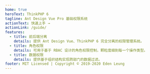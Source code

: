 ```yaml
---
home: true
heroText: ThinkPHP 6
tagline: Ant Design Vue Pro 基础权限系统
actionText: 快速上手 →
actionLink: /guide/
features:
  - title: 前后端分离
    details: 提供 Ant Design Vue、ThinkPHP 6 完全分离的权限管理系统。
  - title: 角色权限
    details: 可用于基于 RBAC 设计的角色权限控制，颗粒度细到每一个操作类型。
  - title: 数据权限
    details: 提供基于组织结构实现跨部门的数据过滤。
footer: MIT Licensed | Copyright © 2019-2020 Eden Leung
---
```

